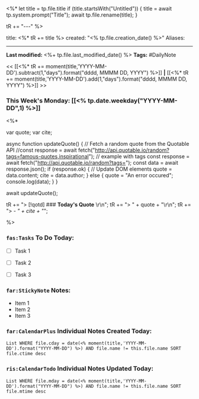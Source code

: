 <%*
  let title = tp.file.title
  if (title.startsWith("Untitled")) {
    title = await tp.system.prompt("Title");
    await tp.file.rename(title);
  } 
  
  tR += "---"
%>

title:  <%* tR += title %>
created: "<% tp.file.creation_date() %>"
Aliases: 


---
**Last modified:** <%+ tp.file.last_modified_date() %>
**Tags:** #DailyNote

<< [[<%* tR += moment(title,'YYYY-MM-DD').subtract(1,"days").format("dddd, MMMM DD, YYYY") %>]] **|** [[<%* tR += moment(title,'YYYY-MM-DD').add(1,"days").format("dddd, MMMM DD, YYYY") %>]] >>

### This Week's Monday: [[<% tp.date.weekday("YYYY-MM-DD",1) %>]]

<%*

var quote;
var cite;

async function updateQuote() {
    // Fetch a random quote from the Quotable API
    //const response = await fetch("http://api.quotable.io/random?tags=famous-quotes,inspirational"); // example with tags
    const response = await fetch("http://api.quotable.io/random?tags=");
    const data = await response.json();
    if (response.ok) {
      // Update DOM elements
      quote = data.content;
      cite  = data.author;
    } else {
      quote = "An error occured";
      console.log(data);
    }
  }

await updateQuote();

tR += "> [!qotd]  ### **Today's Quote** \r\n";
tR += "> " + quote + "\r\n";
tR += "> - <cite>" + cite + "</cite>";

%>

### `fas:Tasks` To Do Today:
- [ ] Task 1
- [ ] Task 2
- [ ] Task 3



### `far:StickyNote` Notes: 
- Item 1
- Item 2
- Item 3



### `far:CalendarPlus` Individual Notes Created Today:
```dataview
List WHERE file.cday = date(<% moment(title,'YYYY-MM-DD').format("YYYY-MM-DD") %>) AND file.name != this.file.name SORT file.ctime desc
```


### `ris:CalendarTodo` Individual Notes Updated Today:
```dataview
List WHERE file.mday = date(<% moment(title,'YYYY-MM-DD').format("YYYY-MM-DD") %>) AND file.name != this.file.name SORT file.mtime desc
```




